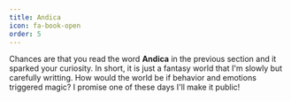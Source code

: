 ```yaml
---
title: Andica
icon: fa-book-open 
order: 5
---
```


Chances are that you read the word <b>Andica</b> in the previous section and it sparked your curiosity. In short, it is just a fantasy world that I'm slowly but carefully writting. How would the world be if behavior and emotions triggered magic? I promise one of these days I'll make it public!
